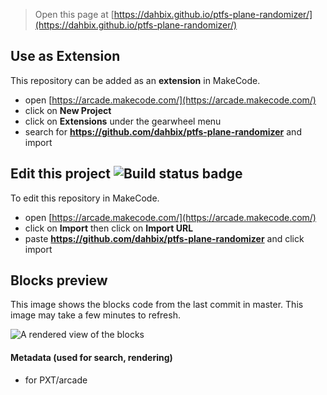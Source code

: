  


> Open this page at [https://dahbix.github.io/ptfs-plane-randomizer/](https://dahbix.github.io/ptfs-plane-randomizer/)

## Use as Extension

This repository can be added as an **extension** in MakeCode.

* open [https://arcade.makecode.com/](https://arcade.makecode.com/)
* click on **New Project**
* click on **Extensions** under the gearwheel menu
* search for **https://github.com/dahbix/ptfs-plane-randomizer** and import

## Edit this project ![Build status badge](https://github.com/dahbix/ptfs-plane-randomizer/workflows/MakeCode/badge.svg)

To edit this repository in MakeCode.

* open [https://arcade.makecode.com/](https://arcade.makecode.com/)
* click on **Import** then click on **Import URL**
* paste **https://github.com/dahbix/ptfs-plane-randomizer** and click import

## Blocks preview

This image shows the blocks code from the last commit in master.
This image may take a few minutes to refresh.

![A rendered view of the blocks](https://github.com/dahbix/ptfs-plane-randomizer/raw/master/.github/makecode/blocks.png)

#### Metadata (used for search, rendering)

* for PXT/arcade
<script src="https://makecode.com/gh-pages-embed.js"></script><script>makeCodeRender("{{ site.makecode.home_url }}", "{{ site.github.owner_name }}/{{ site.github.repository_name }}");</script>
